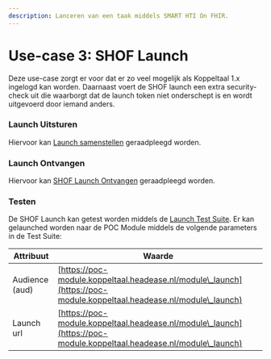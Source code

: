 ```yaml
---
description: Lanceren van een taak middels SMART HTI On FHIR.
---
```


# Use-case 3: SHOF Launch

Deze use-case zorgt er voor dat er zo veel mogelijk als Koppeltaal 1.x ingelogd kan worden. Daarnaast voert de SHOF launch een extra security-check uit die waarborgt dat de launch token niet onderschept is en wordt uitgevoerd door iemand anders.

### Launch Uitsturen

Hiervoor kan [Launch samenstellen](../../technische-howto/launchen/launch-samenstellen/) geraadpleegd worden.

### Launch Ontvangen

Hiervoor kan [SHOF Launch Ontvangen](../../technische-howto/launchen/smart-hti-on-fhir-launch-ontvangen.md) geraadpleegd worden.

### Testen

De SHOF Launch kan getest worden middels de [Launch Test Suite](https://launch-testsuite.koppeltaal.headease.nl/portal.html). Er kan gelaunched worden naar de POC Module middels de volgende parameters in de Test Suite:

| Attribuut      | Waarde                                                                                                               |
| -------------- | -------------------------------------------------------------------------------------------------------------------- |
| Audience (aud) | [https://poc-module.koppeltaal.headease.nl/module\_launch](https://poc-module.koppeltaal.headease.nl/module\_launch) |
| Launch url     | [https://poc-module.koppeltaal.headease.nl/module\_launch](https://poc-module.koppeltaal.headease.nl/module\_launch) |
